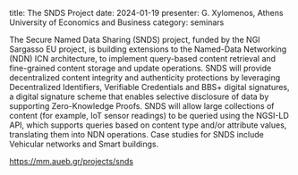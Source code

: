 title: The SNDS Project
date: 2024-01-19
presenter: G. Xylomenos, Athens University of Economics and Business
category: seminars

The Secure Named Data Sharing (SNDS) project, funded by the NGI
Sargasso EU project, is building extensions to the Named-Data
Networking (NDN) ICN architecture, to implement query-based content
retrieval and fine-grained content storage and update operations. SNDS
will provide decentralized content integrity and authenticity
protections by leveraging Decentralized Identifiers, Verifiable
Credentials and BBS+ digital signatures, a digital signature scheme
that enables selective disclosure of data by supporting Zero-Knowledge
Proofs. SNDS will allow large collections of content (for example, IoT
sensor readings) to be queried using the NGSI-LD API, which supports
queries based on content type and/or attribute values, translating
them into NDN operations. Case studies for SNDS include Vehicular
networks and Smart buildings.

<https://mm.aueb.gr/projects/snds>

